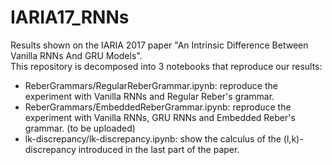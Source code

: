 # IARIA17_RNNs
Results shown on the IARIA 2017 paper "An Intrinsic Difference Between Vanilla RNNs And GRU Models".     
This repository is decomposed into 3 notebooks that reproduce our results:    
- ReberGrammars/RegularReberGrammar.ipynb: reproduce the experiment with Vanilla RNNs and Regular Reber's grammar.    
- ReberGrammars/EmbeddedReberGrammar.ipynb: reproduce the experiment with Vanilla RNNs, GRU RNNs and Embedded Reber's grammar. (to be uploaded)     
- lk-discrepancy/lk-discrepancy.ipynb: show the calculus of the (l,k)-discrepancy introduced in the last part of the paper.
